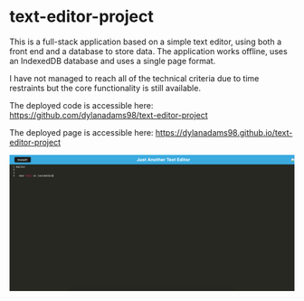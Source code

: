 # text-editor-project

This is a full-stack application based on a simple text editor, using both a front end and a database to store data. The application works offline, uses an IndexedDB database and uses a single page format.

I have not managed to reach all of the technical criteria due to time restraints but the core functionality is still available.

The deployed code is accessible here: https://github.com/dylanadams98/text-editor-project

The deployed page is accessible here: https://dylanadams98.github.io/text-editor-project

![Screenshot](assets/screenshot.png)
